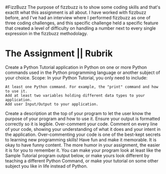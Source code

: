 #FizzBuzz
The purpose of fizzbuzz is to show some coding skills and that's exactlt what this assignment is all about.
I have worked with fizzbuzz before, and I've had an interview where I performed fizzbuzz as one of three coding challenges, and this specific challenge held a specific feature that created a level of difficulty on handling a number next to every single expression in the fizzbuzz methodolagy.

The Assignment || Rubrik
========================
Create a Python Tutorial application in Python on one or more Python commands used in the Python programming language or another subject of your choice.
Scope: In your Python Tutorial, you only need to include:

    At least one Python command. For example, the "print" command and how to use it.
    Add at least two variables holding different data types to your application.
    Add user Input/Output to your application.

Create a description at the top of your program to let the user know the purpose of your program and how to use it.
Ensure your output is formatted correctly so it is legible.
Over-comment your code. Comment on every line of your code, showing your understanding of what it does and your intent in the application. Over-commenting your code is one of the best-kept secrets to learning new programming skills!
Have fun and make it memorable. It is okay to have funny content. The more humor in your assignment, the easier it is for you to remember it.
You can make your program look at least like the Sample Tutorial program output below, or make yours look different by teaching a different Python Command, or make your tutorial on some other subject you like in life instead of Python. 
